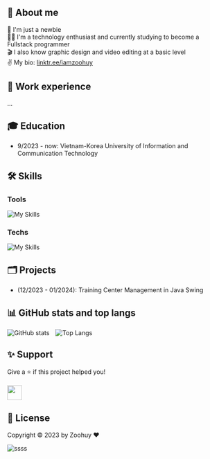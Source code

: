 ## 👋 About me
🔭 I'm just a newbie<br>
🧑‍💻 I'm a technology enthusiast and currently studying to become a Fullstack programmer<br>
🎬 I also know graphic design and video editing at a basic level<br>
✌️ My bio: [linktr.ee/iamzoohuy](https://linktr.ee/iamzoohuy)

## 🏢 Work experience
...

## 🎓 Education
- 9/2023 - now: Vietnam-Korea University of Information and Communication Technology

## 🛠️ Skills
### Tools
![My Skills](https://skillicons.dev/icons?i=vscode,eclipse,figma,ps,ai,ae,pr)
### Techs
![My Skills](https://skillicons.dev/icons?i=html,css,sass,js,cpp,java,mysql)

## 🗂️ Projects
- (12/2023 - 01/2024): Training Center Management in Java Swing

## 📊 GitHub stats and top langs
![GitHub stats](https://github-readme-stats.vercel.app/api?username=iamzoohuy&show_icons=true&theme=transparent)&emsp;![Top Langs](https://github-readme-stats.vercel.app/api/top-langs/?username=iamzoohuy&layout=compact&theme=transparent)

## ✨ Support
Give a ⭐ if this project helped you!<br><br>
<a href='https://www.buymeacoffee.com/zoohuy' target='_blank'><img style='height: 34px' src='https://i.imgur.com/Y2Ta2iz.png'/></a>

## 📄 License
Copyright ©️ 2023 by Zoohuy ❤️

![ssss](https://komarev.com/ghpvc/?username=iamzoohuy&color=lightgrey)
